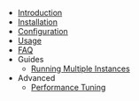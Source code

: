 * [Introduction](intro.md)
* [Installation](installation.md)
* [Configuration](configuration.md)
* [Usage](usage.md)
* [FAQ](faq.md)
* Guides
  * [Running Multiple Instances](guides/multi-instance.md)
* Advanced
  * [Performance Tuning](advanced/performance-tuning.md) 